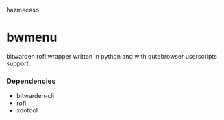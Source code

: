 hazmecaso
# bwmenu

bitwarden rofi wrapper written in python and with qutebrowser userscripts support.

### Dependencies

- bitwarden-cli
- rofi
- xdotool
